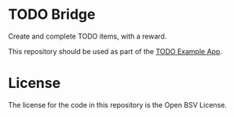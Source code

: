 # TODO Bridge
 
Create and complete TODO items, with a reward.

This repository should be used as part of the [TODO Example App](https://github.com/p2ppsr/todo-react).

# License

The license for the code in this repository is the Open BSV License.

